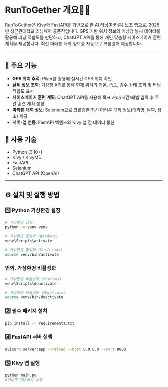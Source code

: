 # RunToGether 개요🏃‍♂️

RunToGether은 Kivy와 FastAPI를 기반으로 한 AI 러닝(마라톤) 보조 앱으로, 2025년 성균관대학교 러닝페어 출품작입니다.
GPS 기반 위치 정보와 기상청 날씨 데이터를 활용해 러닝 적합도를 판단하고, 
ChatGPT API를 통해 개인 맞춤형 페이스메이커 훈련 계획을 제공합니다.
최신 마라톤 대회 정보를 자동으로 크롤링해 제공합니다.

---
## 📌 주요 기능

- **GPS 위치 추적**: Plyer를 활용해 실시간 GPS 위치 확인
- **날씨 정보 조회**: 기상청 API를 통해 현재 위치의 기온, 습도, 강수 상태 조회 및 러닝 적합도 표시
- **페이스메이커 훈련 계획**: ChatGPT API를 사용해 목표 거리/시간/레벨 입력 후 주간 훈련 계획 생성
- **마라톤 대회 정보**: Selenium으로 크롤링한 최신 마라톤 대회 정보(대회명, 날짜, 장소) 제공
- **서버-앱 연동**: FastAPI 백엔드와 Kivy 앱 간 데이터 통신

## 📌 사용 기술
* Python (3.10+)
* Kivy / KivyMD
* FastAPI
* Selenium
* ChatGPT API (OpenAI)
---
## ⚙️ 설치 및 실행 방법

### 1️⃣ Python 가상환경 설정

```bash
# 가상환경 생성
python -m venv venv

# 가상환경 활성화 (Windows)
venv\Scripts\activate

# 가상환경 활성화 (Mac/Linux)
source venv/bin/activate
```
### 번외. 가상환경 비활성화
```bash
# 가상환경 비활성화 (Windows)
venv\Scripts\deactivate

# 가상환경 비활성화 (Mac/Linux)
source venv/bin/deactivate
```
### 2️⃣ 필수 패키지 설치
```bash
pip install -r requirements.txt
```
### 4️⃣ FastAPI 서버 실행
```bash
uvicorn server:app --reload --host 0.0.0.0 --port 8000
```
### 5️⃣ Kivy 앱 실행
```bash
python main.py
#아니면 IDE에서 실행
